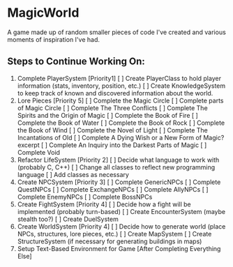 # MagicWorld

A game made up of random smaller pieces of code I've created and various moments of inspiration I've had.

## Steps to Continue Working On:

1. Complete PlayerSystem [Priority1]
    [ ] Create PlayerClass to hold player information (stats, inventory, position, etc.)
    [ ] Create KnowledgeSystem to keep track of known and discovered information about the world.
2. Lore Pieces [Priority 5]
    [ ] Complete the Magic Circle
        [ ] Complete parts of Magic Circle
        [ ] Complete The Three Conflicts
        [ ] Complete The Spirits and the Origin of Magic
    [ ] Complete the Book of Fire
    [ ] Complete the Book of Water
    [ ] Complete the Book of Rock
    [ ] Complete the Book of Wind
    [ ] Complete the Novel of Light
    [ ] Complete The Incantations of Old
    [ ] Complete A Dying Wish or a New Form of Magic? excerpt
    [ ] Complete An Inquiry into the Darkest Parts of Magic
    [ ] Complete Void
3. Refactor LifeSystem [Priority 2]
    [ ] Decide what language to work with (probably C, C++)
    [ ] Change all classes to reflect new programming language
    [ ] Add classes as necessary
4. Create NPCSystem [Priority 3]
    [ ] Complete GenericNPCs
    [ ] Complete QuestNPCs
    [ ] Complete ExchangeNPCs
    [ ] Complete AllyNPCs
    [ ] Complete EnemyNPCs
    [ ] Complete BossNPCs
5. Create FightSystem [Priority 4]
    [ ] Decide how a fight will be implemented (probably turn-based)
    [ ] Create EncounterSystem (maybe stealth too?)
    [ ] Create DuelSystem
6. Create WorldSystem [Priority 4]
    [ ] Decide how to generate world (place NPCs, structures, lore pieces, etc.)
    [ ] Create MapSystem
    [ ] Create StructureSystem (if necessary for generating buildings in maps)
7. Setup Text-Based Environment for Game [After Completing Everything Else]

